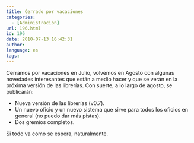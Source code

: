 ```yaml
---
title: Cerrado por vacaciones
categories:
  - [Administración]
url: 196.html
id: 196
date: 2010-07-13 16:42:31
author:
language: es
tags:
---
```


Cerramos por vacaciones en Julio, volvemos en Agosto con algunas novedades interesantes que están a medio hacer y que se verán en la próxima versión de las librerías. Con suerte, a lo largo de agosto, se publicarán:

*   Nueva versión de las librerías (v0.7).
*   Un nuevo oficio y un nuevo sistema que sirve para todos los oficios en general (no puedo dar más pistas).
*   Dos gremios completos.

Si todo va como se espera, naturalmente.